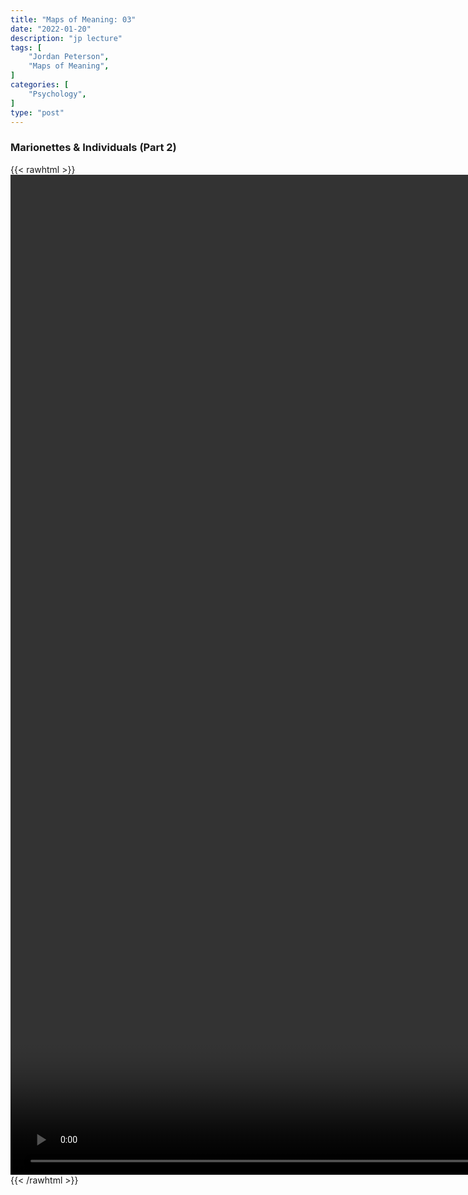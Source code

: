 ```yaml
---
title: "Maps of Meaning: 03"
date: "2022-01-20"
description: "jp lecture"
tags: [
    "Jordan Peterson",
    "Maps of Meaning",
]
categories: [
    "Psychology",
]
type: "post"
---
```

### Marionettes & Individuals (Part 2)
{{< rawhtml >}}
    <video style="height:40vh;width:auto" overflow="hidden" controls>
        <source src="https://lectures.dev00ps.com/maps-of-meaning/2017%20Maps%20of%20Meaning%2003%20-%20Marionettes%20and%20Individuals%20%28Part%202%29.mp4" type="video/mp4"> 
    </video>
{{< /rawhtml >}}